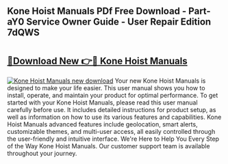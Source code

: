 ## Kone Hoist Manuals PDf Free Download - Part-aY0 Service Owner Guide - User Repair Edition 7dQWS

# <h2><a href="http://bc63531.oget.top/?id=Kone+Hoist+Manuals">🔗Download New 👉🔴 Kone Hoist Manuals</a></h2>

[![Kone Hoist Manuals new download](https://i.imgur.com/5g1atiW.png)](http://bc63531.oget.top/?id=Kone+Hoist+Manuals)
Your new Kone Hoist Manuals is designed to make your life easier. This user manual shows you how to install, operate, and maintain your product for optimal performance. To get started with your Kone Hoist Manuals, please read this user manual carefully before use. It includes detailed instructions for product setup, as well as information on how to use its various features and capabilities. Kone Hoist Manuals advanced features include geolocation, smart alerts, customizable themes, and multi-user access, all easily controlled through the user-friendly and intuitive interface. We're Here to Help You Every Step of the Way Kone Hoist Manuals. Our customer support team is available throughout your journey.
